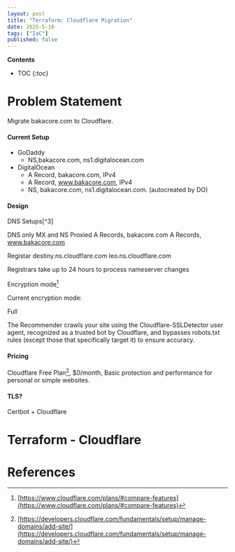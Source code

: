 ```yaml
---
layout: post
title: "Terraform: Cloudflare Migration"
date: 2025-5-10
tags: ["IaC"]
published: false
---
```


**Contents**
* TOC
{:toc}

# Problem Statement
Migrate bakacore.com to Cloudflare.

#### Current Setup

* GoDaddy
    - NS,bakacore.com, ns1.digitalocean.com
* DigitalOcean
    - A Record, bakacore.com, IPv4
    - A Record, www.bakacore.com, IPv4
    - NS, bakacore.com, ns1.digitalocean.com. (autocreated by DO)

#### Design

DNS Setups[^3]

DNS only
    MX and NS
Proxied 
    A Records, bakacore.com
    A Records, www.bakacore.com

Registar
    destiny.ns.cloudflare.com
    leo.ns.cloudflare.com

Registrars take up to 24 hours to process nameserver changes

Encryption mode[^2]

Current encryption mode:

Full


The Recommender crawls your site using the Cloudflare-SSLDetector user agent, recognized as a trusted bot by Cloudflare, and bypasses robots.txt rules (except those that specifically target it) to ensure accuracy.

#### Pricing

Cloudflare Free Plan[^1], $0/month, Basic protection and performance for personal or simple websites.


#### TLS?
Certbot + Cloudflare

# Terraform - Cloudflare



# References
[^1]: [https://developers.cloudflare.com/fundamentals/setup/manage-domains/add-site/](https://developers.cloudflare.com/fundamentals/setup/manage-domains/add-site/)

[^2]: [https://www.cloudflare.com/plans/#compare-features](https://www.cloudflare.com/plans/#compare-features)


[^1]: [https://developers.cloudflare.com/dns/zone-setups/](https://developers.cloudflare.com/dns/zone-setups/)
[^1]: [https://developers.cloudflare.com/ssl/origin-configuration/ssl-modes/](https://developers.cloudflare.com/ssl/origin-configuration/ssl-modes/)
[^1]: []()
[^1]: []()